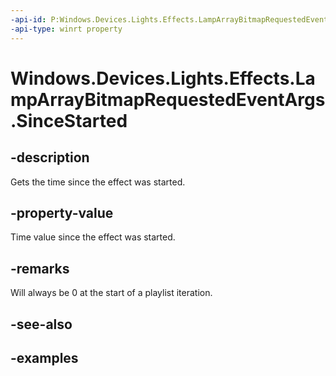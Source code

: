 ```yaml
---
-api-id: P:Windows.Devices.Lights.Effects.LampArrayBitmapRequestedEventArgs.SinceStarted
-api-type: winrt property
---
```


<!-- Property syntax.
public TimeSpan SinceStarted { get; }
-->

# Windows.Devices.Lights.Effects.LampArrayBitmapRequestedEventArgs.SinceStarted

## -description
Gets the time since the effect was started.

## -property-value
Time value since the effect was started.

## -remarks
Will always be 0 at the start of a playlist iteration.

## -see-also

## -examples

